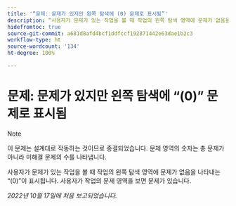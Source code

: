 ```yaml
---
title: '“문제: 문제가 있지만 왼쪽 탐색에 (0) 문제로 표시됨”'
description: “사용자가 문제가 있는 작업을 볼 때 작업의 왼쪽 탐색 영역에 문제가 없음을 나타내는 (0)이 표시됩니다. 사용자가 작업의 문제 영역을 보면 문제가 있습니다.”
hidefromtoc: true
source-git-commit: a681d8afd4bcf1ddfccf192871442e63dae1b2c3
workflow-type: ht
source-wordcount: '134'
ht-degree: 100%

---
```



# 문제: 문제가 있지만 왼쪽 탐색에 “(0)” 문제로 표시됨

>[!NOTE]
>
>이 문제는 설계대로 작동하는 것이므로 종결되었습니다. 문제 영역의 숫자는 총 문제가 아니라 미해결 문제의 수를 나타냅니다.

사용자가 문제가 있는 작업을 볼 때 작업의 왼쪽 탐색 영역에 문제가 없음을 나타내는 “(0)”이 표시됩니다. 사용자가 작업의 문제 영역을 보면 문제가 있습니다.

_2022년 10월 17일에 처음 보고되었습니다._

